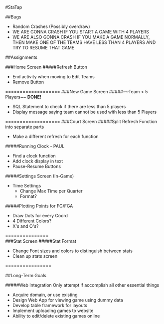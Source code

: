 #StaTap

##Bugs
<ul>
	<li>Random Crashes (Possibly overdraw)</li>
	<li>WE ARE GONNA CRASH IF YOU START A GAME WITH 4 PLAYERS</li>
	<li>WE ARE ALSO GONNA CRASH IF YOU MAKE A GAME NORMALLY, THEN MAKE ONE OF THE TEAMS HAVE LESS THAN 4 PLAYERS AND TRY TO RESUME THAT GAME</li>
</ul>





##Assignments

###Home Screen
#####Refresh Button
<ul>
	<li>End activity when moving to Edit Teams</li>
	<li>Remove Button</li>
</ul>
===================
###New Game Screen
#####~~Team < 5 Players~~ <strong>DONE!</strong>
<ul>
	<li>SQL Statement to check if there are less than 5 players</li>
	<li>Display message saying team cannot be used with less than 5 Players</li>
</ul>
===================
###Court Screen
#####Split Refresh Function into separate parts
<ul>
	<li>Make a different refresh for each function</li>
</ul>
#####Running Clock - PAUL
<ul>
	<li>Find a clock function</li>
	<li>Add clock display in text</li>
	<li>Pause-Resume Buttons</li>
</ul>
#####Settings Screen (In-Game)
<ul>
	<li>Time Settings
	<ul>
		<li>Change Max Time per Quarter</li>
		<li>Format?</li>
	</ul>
	</li>
</ul>
#####Plotting Points for FG/FGA
<ul>
	<li>Draw Dots for every Coord</li>
	<li>4 Different Colors?</li>
	<li>X's and O's?</li>
</ul>

===============		
###Stat Screen
#####Stat Format
<ul>
	<li>Change Font sizes and colors to distinguish between stats</li>
	<li>Clean up stats screen</li>
</ul>

================





##Long-Term Goals

#####Web Integration
Only attempt if accomplish all other essential things
<ul>
	<li>Acquire domain, or use existing</li>
	<li>Design Web App for viewing game using dummy data</li>
	<li>Develop table framework for layouts</li>
	<li>Implement uploading games to website</li>
	<li>Ability to edit/delete existing games online</li>
</ul>
